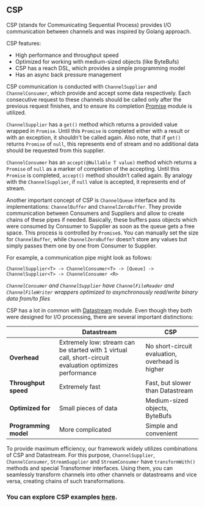 ## CSP

CSP (stands for Communicating Sequential Process) provides I/O communication between channels and was inspired by Golang 
approach. 

CSP features:
* High performance and throughput speed
* Optimized for working with medium-sized objects (like ByteBufs) 
* CSP has a reach DSL, which provides a simple programming model
* Has an async back pressure management

CSP communication is conducted with `ChannelSupplier` and `ChannelConsumer`, which provide and accept some data 
respectively. Each consecutive request to these channels should be called only after the previous request finishes, and 
to ensure its completion [Promise](https://github.com/softindex/datakernel/tree/master/core-promise) module is utilized.

`ChannelSupplier` has a `get()` method which returns a provided value wrapped in `Promise`. Until this `Promise` is 
completed either with a result or with an exception, it shouldn't be called again. Also note, that if `get()` returns 
`Promise` of `null`, this represents end of stream and no additional data should be requested from this supplier.

`ChannelConsumer` has an `accept(@Nullable T value)` method which returns a `Promise` of `null` as a marker of 
completion of the accepting. Until this `Promise` is completed, `accept()` method shouldn’t called again. By analogy 
with the `ChannelSupplier`, if `null` value is accepted, it represents end of stream.

Another important concept of CSP is `ChannelQueue` interface and its implementations: `ChannelBuffer` and 
`ChannelZeroBuffer`. They provide communication between Consumers and Suppliers and allow to create chains of these 
pipes if needed. Basically, these buffers pass objects which were consumed by Consumer to Supplier as soon as the queue 
gets a free space. This process is controlled by `Promise`s. You can manually set the size for `ChannelBuffer`, while 
`ChannelZeroBuffer` doesn’t store any values but simply passes them one by one from Consumer to Supplier. 

For example, a communication pipe might look as follows:
```
ChannelSupplier<T> -> ChannelConsumer<T> -> [Queue] -> ChannelSupplier<T> -> ChannelConsumer <R>
```

*`ChannelConsumer` and `ChannelSupplier` have `ChannelFileReader` and `ChannelFileWriter` wrappers optimized to 
asynchronously read/write binary data from/to files*

CSP has a lot in common with [Datastream](https://github.com/softindex/datakernel/tree/master/core-datastream) module. 
Even though they both were designed for I/O processing, there are several important distinctions:

| | Datastream | CSP |
| --- | --- | --- |
| **Overhead** | Extremely low: stream can be started with 1 virtual call, short-circuit evaluation optimizes performance | No short-circuit evaluation, overhead is higher |
| **Throughput speed** | Extremely fast | Fast, but slower than Datastream |
| **Optimized for** | Small pieces of data | Medium-sized objects, ByteBufs |
| **Programming model** | More complicated | Simple and convenient |

To provide maximum efficiency, our framework widely utilizes combinations of CSP and Datastream. For this purpose, 
`ChannelSupplier`, `ChannelConsumer`, `StreamSupplier` and `StreamConsumer` have `transformWith()` methods and special 
Transformer interfaces. Using them, you can seamlessly transform channels into other channels or datastreams and vice 
versa, creating chains of such transformations.


### You can explore CSP examples [here](https://github.com/softindex/datakernel/tree/master/examples/csp).